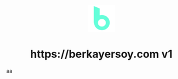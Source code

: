 <p align="center" style="margin-bottom:30px;margin-top:20px"><img src="src/assets/icons/biglogo.png" /></p>

# <div align="center" style="text-decoration:none">https://<span></span>berkayersoy.com v1</div>

aa
